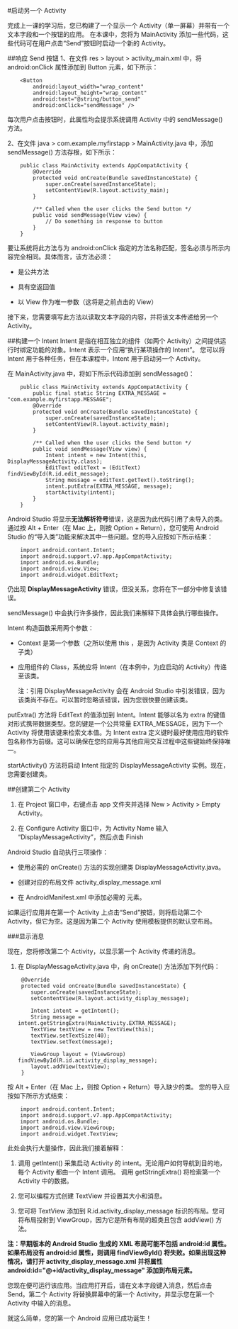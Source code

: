 #启动另一个 Activity

完成上一课的学习后，您已构建了一个显示一个 Activity（单一屏幕）并带有一个文本字段和一个按钮的应用。 在本课中，您将为 MainActivity 添加一些代码，这些代码可在用户点击“Send”按钮时启动一个新的 Activity。

##响应 Send 按钮
1、在文件 res > layout > activity_main.xml 中，将 android:onClick 属性添加到
Button 元素，如下所示：

		<Button
      		android:layout_width="wrap_content"
      		android:layout_height="wrap_content"
      		android:text="@string/button_send"
      		android:onClick="sendMessage" />

    
每次用户点击按钮时，此属性均会提示系统调用 Activity 中的 sendMessage() 方法。

2、在文件 java > com.example.myfirstapp > MainActivity.java 中，添加 sendMessage() 方法存根，如下所示：
	
		public class MainActivity extends AppCompatActivity {
    		@Override
    		protected void onCreate(Bundle savedInstanceState) {
        		super.onCreate(savedInstanceState);
        		setContentView(R.layout.activity_main);
   			}

		    /** Called when the user clicks the Send button */
		    public void sendMessage(View view) {
		        // Do something in response to button
		    }
		}

要让系统将此方法与为 android:onClick 指定的方法名称匹配，签名必须与所示内容完全相同。具体而言，该方法必须：



- 是公共方法

- 具有空返回值

- 以 View 作为唯一参数（这将是之前点击的 View）

接下来，您需要填写此方法以读取文本字段的内容，并将该文本传递给另一个 Activity。

##构建一个 Intent
Intent 是指在相互独立的组件（如两个 Activity）之间提供运行时绑定功能的对象。Intent 表示一个应用“执行某项操作的 Intent”。 您可以将 Intent 用于各种任务，但在本课程中，Intent 用于启动另一个 Activity。

在 MainActivity.java 中，将如下所示代码添加到 sendMessage()：

		public class MainActivity extends AppCompatActivity {
		    public final static String EXTRA_MESSAGE = "com.example.myfirstapp.MESSAGE";
		    @Override
		    protected void onCreate(Bundle savedInstanceState) {
		        super.onCreate(savedInstanceState);
		        setContentView(R.layout.activity_main);
		    }
		
		    /** Called when the user clicks the Send button */
		    public void sendMessage(View view) {
		        Intent intent = new Intent(this, DisplayMessageActivity.class);
		        EditText editText = (EditText) findViewById(R.id.edit_message);
		        String message = editText.getText().toString();
		        intent.putExtra(EXTRA_MESSAGE, message);
		        startActivity(intent);
		    }
		}
Android Studio 将显示**无法解析符号**错误，这是因为此代码引用了未导入的类。 通过按 Alt + Enter（在 Mac 上，则按 Option + Return），您可使用 Android Studio 的“导入类”功能来解决其中一些问题。您的导入应按如下所示结束：

		import android.content.Intent;
		import android.support.v7.app.AppCompatActivity;
		import android.os.Bundle;
		import android.view.View;
		import android.widget.EditText;
仍出现 **DisplayMessageActivity** 错误，但没关系，您将在下一部分中修复该错误。

sendMessage() 中会执行许多操作，因此我们来解释下具体会执行哪些操作。

Intent 构造函数采用两个参数：

- Context 是第一个参数（之所以使用 this ，是因为 Activity 类是 Context 的子类）

- 应用组件的 Class，系统应将 Intent（在本例中，为应启动的 Activity）传递至该类。

	注：引用 DisplayMessageActivity 会在 Android Studio 中引发错误，因为该类尚不存在。可以暂时忽略该错误，因为您很快要创建该类。

putExtra() 方法将 EditText 的值添加到 Intent。Intent 能够以名为 extra 的键值对形式携带数据类型。您的键是一个公共常量 EXTRA_MESSAGE，因为下一个 Activity 将使用该键来检索文本值。为 Intent extra 定义键时最好使用应用的软件包名称作为前缀。这可以确保在您的应用与其他应用交互过程中这些键始终保持唯一。

startActivity() 方法将启动 Intent 指定的 DisplayMessageActivity 实例。现在，您需要创建类。

##创建第二个 Activity

1. 在 Project 窗口中，右键点击 app 文件夹并选择 New > Activity > Empty Activity。

2. 在 Configure Activity 窗口中，为 Activity Name 输入 “DisplayMessageActivity”，然后点击 Finish

Android Studio 自动执行三项操作：

- 使用必需的 onCreate() 方法的实现创建类 DisplayMessageActivity.java。

- 创建对应的布局文件 activity_display_message.xml

- 在 AndroidManifest.xml 中添加必需的 <activity> 元素。

如果运行应用并在第一个 Activity 上点击“Send”按钮，则将启动第二个 Activity，但它为空。这是因为第二个 Activity 使用模板提供的默认空布局。

###显示消息

现在，您将修改第二个 Activity，以显示第一个 Activity 传递的消息。


1. 在 DisplayMessageActivity.java 中，向 onCreate() 方法添加下列代码：

		@Override
		protected void onCreate(Bundle savedInstanceState) {
		   super.onCreate(savedInstanceState);
		   setContentView(R.layout.activity_display_message);
		
		   Intent intent = getIntent();
		   String message = intent.getStringExtra(MainActivity.EXTRA_MESSAGE);
		   TextView textView = new TextView(this);
		   textView.setTextSize(40);
		   textView.setText(message);
		
		   ViewGroup layout = (ViewGroup) findViewById(R.id.activity_display_message);
		   layout.addView(textView);
		}

按 Alt + Enter（在 Mac 上，则按 Option + Return）导入缺少的类。 您的导入应按如下所示方式结束：

		import android.content.Intent;
		import android.support.v7.app.AppCompatActivity;
		import android.os.Bundle;
		import android.view.ViewGroup;
		import android.widget.TextView;

此处会执行大量操作，因此我们接着解释：

1. 调用 getIntent() 采集启动 Activity 的 intent。无论用户如何导航到目的地，每个 Activity 都由一个 Intent 调用。 调用 getStringExtra() 将检索第一个 Activity 中的数据。


1. 您可以编程方式创建 TextView 并设置其大小和消息。

1. 您可将 TextView 添加到 R.id.activity_display_message 标识的布局。您可将布局投射到 ViewGroup，因为它是所有布局的超类且包含 addView() 方法。

**注：早期版本的 Android Studio 生成的 XML 布局可能不包括 android:id 属性。如果布局没有 android:id 属性，则调用 findViewById() 将失败。如果出现这种情况，请打开
activity_display_message.xml 并将属性 android:id="@+id/activity_display_message" 添加到布局元素。**

您现在便可运行该应用。当应用打开后，请在文本字段键入消息，然后点击 Send。第二个 Activity 将替换屏幕中的第一个 Activity，并显示您在第一个 Activity 中输入的消息。

就这么简单，您的第一个 Android 应用已成功诞生！ 

